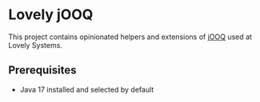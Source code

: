 # Lovely jOOQ

This project contains opinionated helpers and extensions of [jOOQ](https://github.com/jOOQ/jOOQ) used at Lovely Systems.

## Prerequisites

- Java 17 installed and selected by default
